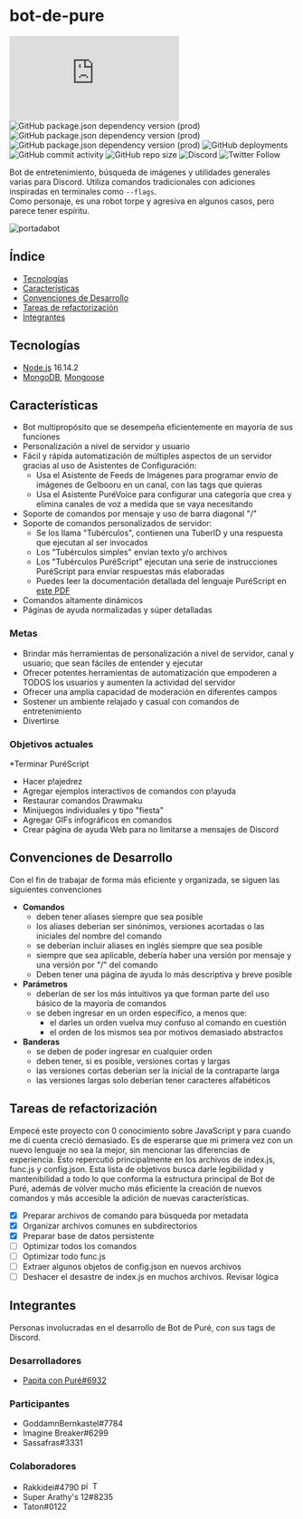 # bot-de-pure
![GitHub package.json dependency version (prod)](https://img.shields.io/github/package-json/dependency-version/PapitaConPure/bot-de-pure/discord.js)
![GitHub package.json dependency version (prod)](https://img.shields.io/github/package-json/dependency-version/PapitaConPure/bot-de-pure/mongoose)
![GitHub package.json dependency version (prod)](https://img.shields.io/github/package-json/dependency-version/PapitaConPure/bot-de-pure/pm2)
![GitHub package.json dependency version (prod)](https://img.shields.io/github/package-json/dependency-version/PapitaConPure/bot-de-pure/canvas)
![GitHub deployments](https://img.shields.io/github/deployments/PapitaConPure/bot-de-pure/bot-de-pure?logo=GitHub)
![GitHub commit activity](https://img.shields.io/github/commit-activity/m/PapitaConPure/bot-de-pure)
![GitHub repo size](https://img.shields.io/github/repo-size/PapitaConPure/bot-de-pure)
![Discord](https://img.shields.io/discord/654471968200065034?color=%235865F2&logo=Discord&label=Hourai%20Doll&logoColor=%23fff&link=https://discord.gg/3s4NyQRsPN)
![Twitter Follow](https://img.shields.io/twitter/follow/PapitaPure?label=%40PapitaPure&style=social&link=https://twitter.com/PapitaPure)

Bot de entretenimiento, búsqueda de imágenes y utilidades generales varias para Discord. Utiliza comandos tradicionales con adiciones inspiradas en terminales como <code>--flags</code>.<br>
Como personaje, es una robot torpe y agresiva en algunos casos, pero parece tener espíritu.

![portadabot](https://i.imgur.com/oVC8pMV.png)

## Índice
* [Tecnologías](#tecnologías)
* [Características](#características)
* [Convenciones de Desarrollo](#convenciones-de-desarrollo)
* [Tareas de refactorización](#tareas-de-refactorización)
* [Integrantes](#integrantes)

## Tecnologías
* [Node.js](https://nodejs.org) 16.14.2
* [MongoDB](https://nodejs.org), [Mongoose](https://github.com/Automattic/mongoose)

## Características
* Bot multipropósito que se desempeña eficientemente en mayoría de sus funciones
* Personalización a nivel de servidor y usuario
* Fácil y rápida automatización de múltiples aspectos de un servidor gracias al uso de Asistentes de Configuración:
  - Usa el Asistente de Feeds de Imágenes para programar envío de imágenes de Gelbooru en un canal, con las tags que quieras
  - Usa el Asistente PuréVoice para configurar una categoría que crea y elimina canales de voz a medida que se vaya necesitando
* Soporte de comandos por mensaje y uso de barra diagonal "/"
* Soporte de comandos personalizados de servidor:
  - Se los llama "Tubérculos", contienen una TuberID y una respuesta que ejecutan al ser invocados
  - Los "Tubérculos simples" envían texto y/o archivos
  - Los "Tubérculos PuréScript" ejecutan una serie de instrucciones PuréScript para enviar respuestas más elaboradas
  - Puedes leer la documentación detallada del lenguaje PuréScript en [este PDF](https://drive.google.com/drive/folders/1wv2-n4J5SSZNH9oQ5gNEPpptm7rNFEnV?usp=share_link)
* Comandos altamente dinámicos
* Páginas de ayuda normalizadas y súper detalladas
### Metas
* Brindar más herramientas de personalización a nivel de servidor, canal y usuario; que sean fáciles de entender y ejecutar
* Ofrecer potentes herramientas de automatización que empoderen a TODOS los usuarios y aumenten la actividad del servidor
* Ofrecer una amplia capacidad de moderación en diferentes campos
* Sostener un ambiente relajado y casual con comandos de entretenimiento
* Divertirse
### Objetivos actuales
*Terminar PuréScript
* Hacer p!ajedrez
* Agregar ejemplos interactivos de comandos con p!ayuda
* Restaurar comandos Drawmaku
* Minijuegos individuales y tipo "fiesta"
* Agregar GIFs infográficos en comandos
* Crear página de ayuda Web para no limitarse a mensajes de Discord

## Convenciones de Desarrollo
Con el fin de trabajar de forma más eficiente y organizada, se siguen las siguientes convenciones
* **Comandos**
  - deben tener aliases siempre que sea posible
  - los aliases deberían ser sinónimos, versiones acortadas o las iniciales del nombre del comando
  - se deberían incluir aliases en inglés siempre que sea posible
  - siempre que sea aplicable, debería haber una versión por mensaje y una versión por "/" del comando
  - Deben tener una página de ayuda lo más descriptiva y breve posible
* **Parámetros**
  - deberían de ser los más intuitivos ya que forman parte del uso básico de la mayoría de comandos
  - se deben ingresar en un orden específico, a menos que:
    - el darles un orden vuelva muy confuso al comando en cuestión
    - el orden de los mismos sea por motivos demasiado abstractos
* **Banderas**
  - se deben de poder ingresar en cualquier orden
  - deben tener, si es posible, versiones cortas y largas
  - las versiones cortas deberían ser la inicial de la contraparte larga
  - las versiones largas solo deberían tener caracteres alfabéticos

## Tareas de refactorización
Empecé este proyecto con 0 conocimiento sobre JavaScript y para cuando me di cuenta creció demasiado.
Es de esperarse que mi primera vez con un nuevo lenguaje no sea la mejor, sin mencionar las diferencias de experiencia. Esto repercutió principalmente en los archivos de index.js, func.js y config.json.
Esta lista de objetivos busca darle legibilidad y mantenibilidad a todo lo que conforma la estructura principal de Bot de Puré, además de volver mucho más eficiente la creación de nuevos comandos y más accesible la adición de nuevas características.
- [x] Preparar archivos de comando para búsqueda por metadata
- [x] Organizar archivos comunes en subdirectorios
- [x] Preparar base de datos persistente
- [ ] Optimizar todos los comandos
- [ ] Optimizar todo func.js
- [ ] Extraer algunos objetos de config.json en nuevos archivos
- [ ] Deshacer el desastre de index.js en muchos archivos. Revisar lógica

## Integrantes
Personas involucradas en el desarrollo de Bot de Puré, con sus tags de Discord.
### Desarrolladores
* [Papita con Puré#6932](https://github.com/PapitaConPure)
### Participantes
* GoddamnBernkastel#7784
* Imagine Breaker#6299
* Sassafras#3331
### Colaboradores
* Rakkidei#4790 <a href="https://www.pixiv.net/en/users/58442175"><img title="pixiv" src="https://static-s.aa-cdn.net/img/ios/337248563/2489b082849b6de4e4ebd8992f788952?v=1" width=16px height=16px></a> <a href="https://twitter.com/rakkidei"><img title="Twitter" src="https://companiesmarketcap.com/img/company-logos/256/TWTR.png" width=16px height=16px></a>
* Super Arathy's 12#8235
* Taton#0122